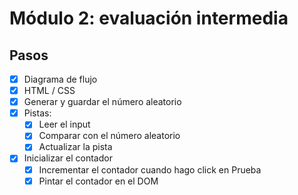 # Módulo 2: evaluación intermedia

## Pasos

- [x] Diagrama de flujo
- [x] HTML / CSS
- [x] Generar y guardar el número aleatorio
- [x] Pistas:
  - [x] Leer el input
  - [x] Comparar con el número aleatorio
  - [x] Actualizar la pista
- [x] Inicializar el contador
  - [x] Incrementar el contador cuando hago click en Prueba
  - [x] Pintar el contador en el DOM
